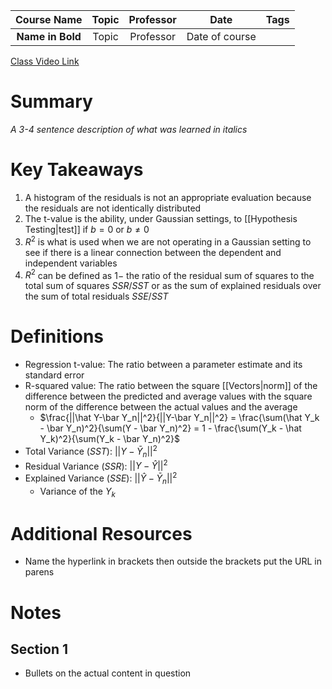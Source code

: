 |   Course Name    | Topic | Professor |      Date      | Tags |
| :--------------: | :---: | :-------: | :------------: | :--: |
| **Name in Bold** | Topic | Professor | Date of course |      |

[Class Video Link](URL)

# Summary
*A 3-4 sentence description of what was learned in italics*

# Key Takeaways
1. A histogram of the residuals is not an appropriate evaluation because the residuals are not identically distributed
2. The t-value is the ability, under Gaussian settings, to [[Hypothesis Testing|test]] if $b=0$ or $b\ne0$
3. $R^2$ is what is used when we are not operating in a Gaussian setting to see if there is a linear connection between the dependent and independent variables
4. $R^2$ can be defined as $1 -$ the ratio of the residual sum of squares to the total sum of squares $SSR/SST$ or as the sum of explained residuals over the sum of total residuals $SSE/SST$

# Definitions
- Regression t-value: The ratio between a parameter estimate and its standard error
- R-squared value: The ratio between the square [[Vectors|norm]] of the difference between the predicted and average values with the square norm of the difference between the actual values and the average
	- $\frac{||\hat Y-\bar Y_n||^2}{||Y-\bar Y_n||^2} = \frac{\sum(\hat Y_k - \bar Y_n)^2}{\sum(Y - \bar Y_n)^2} = 1 - \frac{\sum(Y_k - \hat Y_k)^2}{\sum(Y_k - \bar Y_n)^2}$
- Total Variance ($SST$): $||Y - \bar Y_n||^2$
- Residual Variance ($SSR$): $||Y-\hat Y||^2$
- Explained Variance ($SSE$): $||\hat Y - \bar Y_n||^2$
	- Variance of the $Y_k$

# Additional Resources
- Name the hyperlink in brackets then outside the brackets put the URL in parens

# Notes
## Section 1
- Bullets on the actual content in question